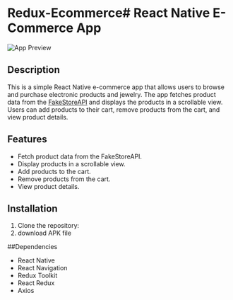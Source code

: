 # Redux-Ecommerce# React Native E-Commerce App

![App Preview](./preview.png)

## Description

This is a simple React Native e-commerce app that allows users to browse and purchase electronic products and jewelry. The app fetches product data from the [FakeStoreAPI](https://fakestoreapi.com/) and displays the products in a scrollable view. Users can add products to their cart, remove products from the cart, and view product details.

## Features

- Fetch product data from the FakeStoreAPI.
- Display products in a scrollable view.
- Add products to the cart.
- Remove products from the cart.
- View product details.

## Installation

1. Clone the repository:
2. download APK file

##Dependencies
- React Native
- React Navigation
- Redux Toolkit
- React Redux
- Axios
